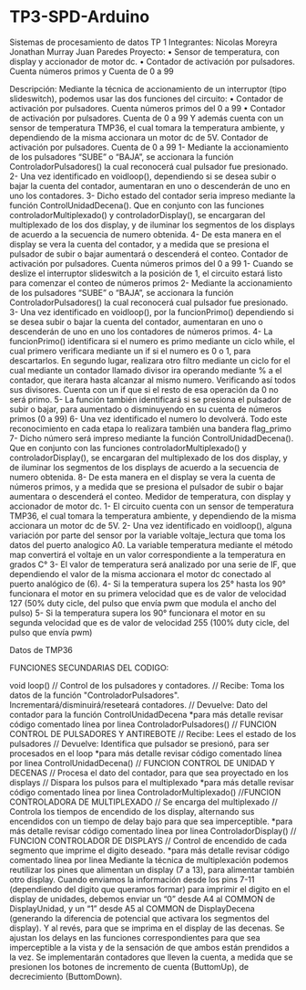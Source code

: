 # TP3-SPD-Arduino
Sistemas de procesamiento de datos TP 1
Integrantes:
Nicolas Moreyra
Jonathan Murray
Juan Paredes
Proyecto:
•	Sensor de temperatura, con display y accionador de motor dc.
•	Contador de activación por pulsadores. Cuenta números primos y Cuenta de 0 a 99
 

Descripción:
	Mediante la técnica de accionamiento de un interruptor (tipo slideswitch), podemos usar las dos funciones del circuito:
•	Contador de activación por pulsadores. Cuenta números primos del 0 a 99 
•	Contador de activación por pulsadores. Cuenta de 0 a 99
Y además cuenta con un sensor de temperatura TMP36, el cual tomara la temperatura ambiente, y dependiendo de la misma accionara un motor dc de 5V.
Contador de activación por pulsadores. Cuenta de 0 a 99
1-	Mediante la accionamiento de los pulsadores “SUBE” o “BAJA”, se accionara la función ControladorPulsadores() la cual reconocerá cual pulsador fue presionado. 
2-	Una vez identificado en voidloop(), dependiendo si se desea subir o bajar la cuenta del contador, aumentaran en uno o descenderán de uno en uno los contadores. 
3-	Dicho estado del contador seria impreso mediante la función ControlUnidadDecena(). Que en conjunto con las funciones controladorMultiplexado() y controladorDisplay(), se encargaran del multiplexado de los dos display, y de iluminar los segmentos de los displays de acuerdo a la secuencia de numero obtenida.
4-	De esta manera en el display se vera la cuenta del contador, y a medida que se presiona el pulsador de subir o bajar aumentará o descenderá el conteo.
Contador de activación por pulsadores. Cuenta números primos del 0 a 99 
1-	Cuando se deslize el interruptor slideswitch a la posición de 1, el circuito estará listo para comenzar el conteo de números primos
2-	Mediante la accionamiento de los pulsadores “SUBE” o “BAJA”, se accionara la función ControladorPulsadores() la cual reconocerá cual pulsador fue presionado. 
3-	Una vez identificado en voidloop(), por la funcionPrimo() dependiendo si se desea subir o bajar la cuenta del contador, aumentaran en uno o descenderán de uno en uno los contadores de números primos.
4-	La funcionPrimo() identificara si el numero es primo mediante un ciclo while, el cual primero verificara mediante un if si el numero es 0 o 1, para descartarlos. En segundo lugar, realizara otro filtro mediante un ciclo for el cual mediante un contador llamado divisor ira operando mediante % a el contador, que iterara hasta alcanzar al mismo numero. Verificando así todos sus divisores. Cuenta con un if que si el resto de esa operación da 0 no será primo.
5-	La función también identificará si se presiona el pulsador de subir o bajar, para aumentado o disminuyendo en su cuenta de números primos (0 a 99)
6-	Una vez identificado el numero lo devolverá. Todo este reconocimiento en cada etapa lo realizara también una bandera flag_primo
7-	Dicho número será impreso mediante la función ControlUnidadDecena(). Que en conjunto con las funciones controladorMultiplexado() y controladorDisplay(), se encargaran del multiplexado de los dos display, y de iluminar los segmentos de los displays de acuerdo a la secuencia de numero obtenida.
8-	De esta manera en el display se vera la cuenta de números primos, y a medida que se presiona el pulsador de subir o bajar aumentara o descenderá el conteo.
Medidor de temperatura, con display y accionador de motor dc.
1-	El circuito cuenta con un sensor de temperatura TMP36, el cual tomara la temperatura ambiente, y dependiendo de la misma accionara un motor dc de 5V.
2-	Una vez identificado en voidloop(), alguna variación por parte del sensor por la variable voltaje_lectura que toma los datos del puerto analogico A0. La variable temperatura mediante el método map convertirá el voltaje en un valor correspondiente a la temperatura en grados C°
3-	El valor de temperatura será analizado por una serie de IF, que dependiendo el valor de la misma accionara el motor dc conectado al puerto analógico de (6).
4-	Si la temperatura supera los 25° hasta los 90° funcionara el motor en su primera velocidad que es de valor de velocidad 127 (50% duty cicle, del pulso que envía pwm que modula el ancho del pulso)
5-	Si la temperatura supera los 90° funcionara el motor en su segunda velocidad que es de valor de velocidad 255 (100% duty cicle, del pulso que envía pwm)

Datos de TMP36
 


FUNCIONES SECUNDARIAS DEL CODIGO:

void loop()
// Control de los pulsadores y contadores.
// Recibe: Toma los datos de la función "ControladorPulsadores". Incrementará/disminuirá/reseteará contadores.
// Devuelve: Dato del contador para la función ControlUnidadDecena
*para más detalle revisar código comentado línea por linea
ControladorPulsadores()
// FUNCION CONTROL DE PULSADORES Y ANTIREBOTE
// Recibe: Lees el estado de los pulsadores
// Devuelve: Identifica que pulsador se presionó, para ser procesados en el loop
*para más detalle revisar código comentado línea por linea
ControlUnidadDecena()
// FUNCION CONTROL DE UNIDAD Y DECENAS
// Procesa el dato del contador, para que sea proyectado en los displays
// Dispara los pulsos para el multiplexado
*para más detalle revisar código comentado línea por linea
ControladorMultiplexado()
//FUNCION CONTROLADORA DE MULTIPLEXADO
// Se encarga del multiplexado
// Controla los tiempos de encendido de los display, alternando sus encendidos con un tiempo de delay bajo para que sea imperceptible.
*para más detalle revisar código comentado línea por linea
ControladorDisplay()
// FUNCION CONTROLADOR DE DISPLAYS
// Control de encendido de cada segmento que imprime el digito deseado.
*para más detalle revisar código comentado línea por linea
Mediante la técnica de multiplexación podemos reutilizar los pines que alimentan un display (7 a 13), para alimentar también otro display.
Cuando enviamos la información desde los pins 7-11 (dependiendo del digito que queramos formar) para imprimir el digito en el display de unidades, debemos enviar un “0” desde A4 al COMMON de DisplayUnidad, y un “1” desde A5 al COMMON de DisplayDecena (generando la diferencia de potencial que activara los segmentos del display). Y al revés, para que se imprima en el display de las decenas. Se ajustan los delays en las funciones correspondientes para que sea imperceptible a la vista y de la sensación de que ambos están prendidos a la vez.
Se implementarán contadores que lleven la cuenta, a medida que se presionen los botones de incremento de cuenta (ButtomUp), de decrecimiento (ButtomDown).
